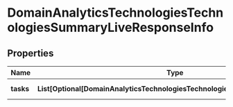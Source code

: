 # DomainAnalyticsTechnologiesTechnologiesSummaryLiveResponseInfo


## Properties

| Name | Type | Description | Notes |
|------------ | ------------- | ------------- | -------------|
**tasks** | **List[Optional[DomainAnalyticsTechnologiesTechnologiesSummaryLiveTaskInfo]]** | array of tasks |[optional]|